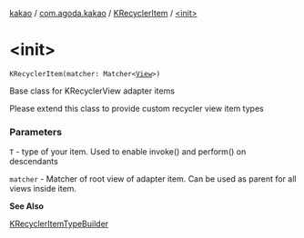 [kakao](../../index.md) / [com.agoda.kakao](../index.md) / [KRecyclerItem](index.md) / [&lt;init&gt;](.)

# &lt;init&gt;

`KRecyclerItem(matcher: Matcher<`[`View`](https://developer.android.com/reference/android/view/View.html)`>)`

Base class for KRecyclerView adapter items

Please extend this class to provide custom recycler view item types

### Parameters

`T` - type of your item. Used to enable invoke() and perform() on descendants

`matcher` - Matcher of root view of adapter item. Can be used as parent for all views inside item.

**See Also**

[KRecyclerItemTypeBuilder](../-k-recycler-item-type-builder/index.md)

